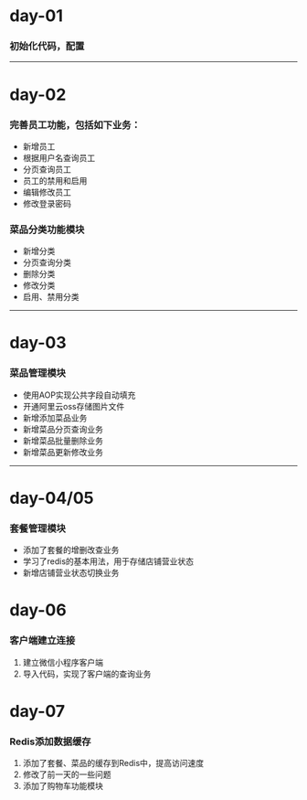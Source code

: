 # day-01 #
### 初始化代码，配置 ### 

---
# day-02 #
### 完善员工功能，包括如下业务： ### 

- 新增员工
- 根据用户名查询员工
- 分页查询员工
- 员工的禁用和启用
- 编辑修改员工
- 修改登录密码

### 菜品分类功能模块 ###

- 新增分类
- 分页查询分类
- 删除分类
- 修改分类
- 启用、禁用分类
---
# day-03 #
### 菜品管理模块 ###

- 使用AOP实现公共字段自动填充
- 开通阿里云oss存储图片文件
- 新增添加菜品业务
- 新增菜品分页查询业务
- 新增菜品批量删除业务
- 新增菜品更新修改业务
---
# day-04/05 #
### 套餐管理模块 ###  

- 添加了套餐的增删改查业务  
- 学习了redis的基本用法，用于存储店铺营业状态
- 新增店铺营业状态切换业务

# day-06 #
### 客户端建立连接 ###  

1. 建立微信小程序客户端  
2. 导入代码，实现了客户端的查询业务

# day-07 # 
### Redis添加数据缓存 ###
1. 添加了套餐、菜品的缓存到Redis中，提高访问速度
2. 修改了前一天的一些问题
3. 添加了购物车功能模块
